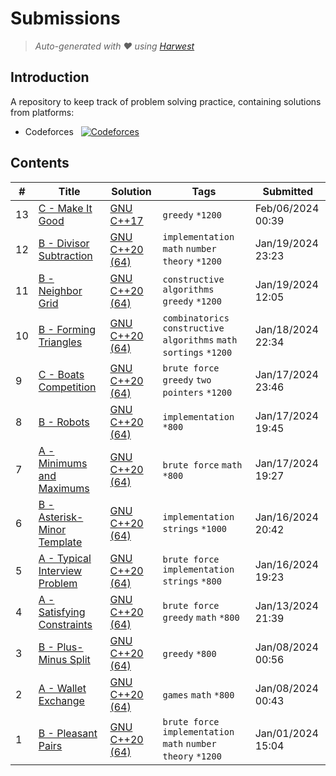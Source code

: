 Submissions
======================
> *Auto-generated with ❤ using [Harwest](https://github.com/nileshsah/harwest-tool)*

## Introduction

A repository to keep track of problem solving practice, containing solutions from platforms:
* Codeforces &nbsp; [![Codeforces](https://run.kaist.ac.kr/badges/codeforces/Ash_Walid.svg)](https://codeforces.com/profile/Ash_Walid)


## Contents

| # | Title | Solution | Tags | Submitted |
|---| ----- | -------- | ---- | --------- |
13 | [C - Make It Good](https://codeforces.com/contest/1385/problem/C) | [GNU C++17](./codeforces/1385/C.cpp) | `greedy` `*1200` | Feb/06/2024 00:39 | 
12 | [B - Divisor Subtraction](https://codeforces.com/contest/1076/problem/B) | [GNU C++20 (64)](./codeforces/1076/B.cpp) | `implementation` `math` `number theory` `*1200` | Jan/19/2024 23:23 | 
11 | [B - Neighbor Grid](https://codeforces.com/contest/1375/problem/B) | [GNU C++20 (64)](./codeforces/1375/B.cpp) | `constructive algorithms` `greedy` `*1200` | Jan/19/2024 12:05 | 
10 | [B - Forming Triangles](https://codeforces.com/contest/1922/problem/B) | [GNU C++20 (64)](./codeforces/1922/B.cpp) | `combinatorics` `constructive algorithms` `math` `sortings` `*1200` | Jan/18/2024 22:34 | 
9 | [C - Boats Competition](https://codeforces.com/contest/1399/problem/C) | [GNU C++20 (64)](./codeforces/1399/C.cpp) | `brute force` `greedy` `two pointers` `*1200` | Jan/17/2024 23:46 | 
8 | [B - Robots](https://codeforces.com/contest/1680/problem/B) | [GNU C++20 (64)](./codeforces/1680/B.cpp) | `implementation` `*800` | Jan/17/2024 19:45 | 
7 | [A - Minimums and Maximums](https://codeforces.com/contest/1680/problem/A) | [GNU C++20 (64)](./codeforces/1680/A.cpp) | `brute force` `math` `*800` | Jan/17/2024 19:27 | 
6 | [B - Asterisk-Minor Template](https://codeforces.com/contest/1796/problem/B) | [GNU C++20 (64)](./codeforces/1796/B.cpp) | `implementation` `strings` `*1000` | Jan/16/2024 20:42 | 
5 | [A - Typical Interview Problem](https://codeforces.com/contest/1796/problem/A) | [GNU C++20 (64)](./codeforces/1796/A.cpp) | `brute force` `implementation` `strings` `*800` | Jan/16/2024 19:23 | 
4 | [A - Satisfying Constraints](https://codeforces.com/contest/1920/problem/A) | [GNU C++20 (64)](./codeforces/1920/A.cpp) | `brute force` `greedy` `math` `*800` | Jan/13/2024 21:39 | 
3 | [B - Plus-Minus Split](https://codeforces.com/contest/1919/problem/B) | [GNU C++20 (64)](./codeforces/1919/B.cpp) | `greedy` `*800` | Jan/08/2024 00:56 | 
2 | [A - Wallet Exchange](https://codeforces.com/contest/1919/problem/A) | [GNU C++20 (64)](./codeforces/1919/A.cpp) | `games` `math` `*800` | Jan/08/2024 00:43 | 
1 | [B - Pleasant Pairs](https://codeforces.com/contest/1541/problem/B) | [GNU C++20 (64)](./codeforces/1541/B.cpp) | `brute force` `implementation` `math` `number theory` `*1200` | Jan/01/2024 15:04 | 
